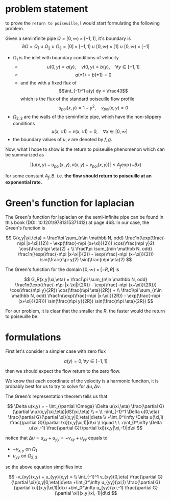 # problem statement
to prove the `return to poiseuille`, I would start formulating the following problem. 

Given a seminfinite pipe $\Omega = [0,\infty)\times [-1,1]$, it's boundary is  
$$\partial \Omega = \Omega_{1} \cup \Omega_2 \cup \Omega_3 = [0] \times [-1,1] \cup [0,\infty) \times [1] \cup [0,\infty) \times [-1]$$ 

- $\Omega_1$ is the inlet with boundary conditions of velocity 
    - $$u(0,y) = a(y),\quad v(0,y) = b(y),\quad \forall y \in [-1,1]$$ 
    - $$ a(\pm1) = b(\pm1) = 0 $$
    - and the with a fixed flux of $$\int_{-1}^1 a(y) dy = \frac43$$ which is the flux of the standard poiseuille flow profile $$ u_{poi}(x,y) = 1-y^2,\quad v_{poi}(x,y) = 0$$
- $\Omega_{2,3}$ are the walls of the seminfinite pipe, which have the non-slippery conditions 
    $$
    u(x,\pm1) = v(x,\pm1) = 0, \quad \forall x\in [0,\infty]
    $$
- the boundary values of $u,v$ are denoted by $f,g$. 

Now, what I hope to show is the return to poiseuille phenomenon which can be summarized as 

$$
|(u(x,y) - u_{poi}(x,y), v(x,y) - v_{poi}(x,y))| \le A_f\exp(-Bx)
$$

for some constant $A_f, B$. i.e. **the flow should return to poiseuille at an exponential rate.**

# Green's function for laplacian

The Green's function for laplacian on the semi-infinite pipe can be found in this book (DOI: 10.1201/9781315371412) at page 468. In our case, the Green's function is 

$$
G(x,y|\xi,\eta) = 
\frac1\pi \sum_{n\in \mathbb N, odd} \frac1n(\exp(\frac{-n\pi |x-\xi|}{2}) - \exp(\frac{-n\pi (x+\xi)}{2})) \cos(\frac{n\pi y}2) \cos(\frac{n\pi \eta}2) + \\
\frac1\pi \sum_{n\in \mathbb N, odd} \frac1n(\exp(\frac{-n\pi |x-\xi|}{2}) - \exp(\frac{-n\pi (x+\xi)}{2})) \sin(\frac{n\pi y}2) \sin(\frac{n\pi \eta}2)
$$


The Green's function for the domain $[0,\infty)\times [-R,R]$ is 


$$
G_R(x,y|\xi,\eta) = 
\frac1\pi \sum_{n\in \mathbb N, odd} \frac1n(\exp(\frac{-n\pi |x-\xi|}{2R}) - \exp(\frac{-n\pi (x+\xi)}{2R})) \cos(\frac{n\pi y}{2R}) \cos(\frac{n\pi \eta}{2R}) + \\
\frac1\pi \sum_{n\in \mathbb N, odd} \frac1n(\exp(\frac{-n\pi |x-\xi|}{2R}) - \exp(\frac{-n\pi (x+\xi)}{2R})) \sin(\frac{n\pi y}{2R}) \sin(\frac{n\pi \eta}{2R})
$$

For our problem, it is clear that the smaller the $R$, the faster would the return to poiseuille be. 


# formulations

First let's consider a simpler case with zero flux

$$
a(y) = 0, \forall y \in [-1,1]
$$

then we should expect the flow return to the zero flow. 

We know that each coordinate of the velocity is a harmonic funciton, it is probably best for us to try to solve for $\Delta u, \Delta v$. 

The Green's representation theorem tells us that 

$$
\Delta u(x,y) 
= - \int_{\partial \Omega} \Delta u(\xi,\eta) \frac{\partial G}{\partial \nu}(x,y|\xi,\eta)|dS(\xi,\eta) \\
= \\
-\int_{-1}^1 \Delta u(0,\eta) \frac{\partial G}{\partial \xi}(x,y|0,\eta)|d\eta \\
+\int_0^\infty \Delta u(\xi,1) \frac{\partial G}{\partial \xi}(x,y|\xi,1)|d\xi \\
\quad \ \ +\int_0^\infty \Delta u(\xi,-1) \frac{\partial G}{\partial \xi}(x,y|\xi,-1)|d\xi
$$

notice that $\Delta u = u_{xx} + u_{yy} = -v_{xy} + u_{yy}$ equals to 
- $-v_{x,y}$ on $\Omega_1$
- $u_{yy}$ on $\Omega_{2,3}$

so the above equation simplifies into 


$$
-v_{xy}(x,y) + u_{yy}(x,y)
= \\
\int_{-1}^1 v_{xy}(0,\eta) \frac{\partial G}{\partial \xi}(x,y|0,\eta)|d\eta 
+\int_0^\infty u_{yy}(\xi,1) \frac{\partial G}{\partial \xi}(x,y|\xi,1)|d\xi 
+\int_0^\infty u_{yy}(\xi,-1) \frac{\partial G}{\partial \xi}(x,y|\xi,-1)|d\xi
$$
